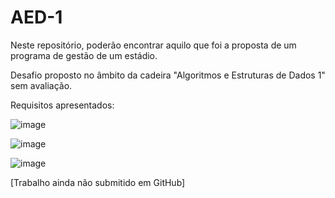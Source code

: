 # AED-1
Neste repositório, poderão encontrar aquilo que foi a proposta de um programa de gestão de um estádio.

Desafio proposto no âmbito da cadeira "Algoritmos e Estruturas de Dados 1" sem avaliação.

Requisitos apresentados:

![image](https://github.com/Aistarabaw/AED-1/assets/101880306/1241c53f-d77b-4f10-bc37-2226688e1729)

![image](https://github.com/Aistarabaw/AED-1/assets/101880306/8cf2baf3-acc9-4dde-82c8-04609c847230)

![image](https://github.com/Aistarabaw/AED-1/assets/101880306/a043295c-63cb-4b0d-b8eb-08974cef0cc6)

[Trabalho ainda não submitido em GitHub]

